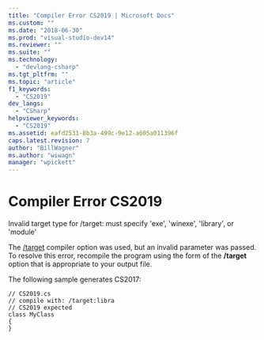 ```yaml
---
title: "Compiler Error CS2019 | Microsoft Docs"
ms.custom: ""
ms.date: "2018-06-30"
ms.prod: "visual-studio-dev14"
ms.reviewer: ""
ms.suite: ""
ms.technology: 
  - "devlang-csharp"
ms.tgt_pltfrm: ""
ms.topic: "article"
f1_keywords: 
  - "CS2019"
dev_langs: 
  - "CSharp"
helpviewer_keywords: 
  - "CS2019"
ms.assetid: eafd2531-8b3a-499c-9e12-a605a011396f
caps.latest.revision: 7
author: "BillWagner"
ms.author: "wiwagn"
manager: "wpickett"
---
```

# Compiler Error CS2019
Invalid target type for /target: must specify 'exe', 'winexe', 'library', or 'module'  
  
 The [/target](http://msdn.microsoft.com/library/a18bbd8e-bbf7-49e7-992c-717d0eb1f76f) compiler option was used, but an invalid parameter was passed. To resolve this error, recompile the program using the form of the **/target** option that is appropriate to your output file.  
  
 The following sample generates CS2017:  
  
```  
// CS2019.cs  
// compile with: /target:libra  
// CS2019 expected  
class MyClass  
{  
}  
```